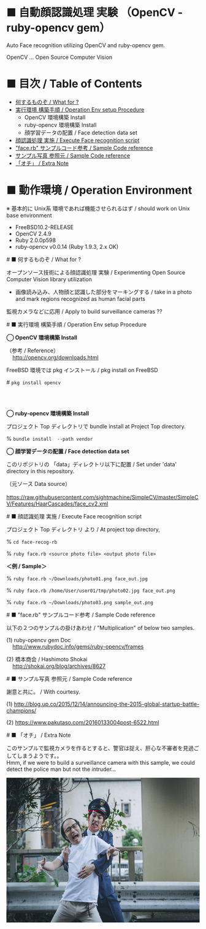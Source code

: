 # ■ 自動顔認識処理 実験 （OpenCV - ruby-opencv gem）

Auto Face recognition  utilizing OpenCV and ruby-opencv gem.

OpenCV ... Open Source Computer Vision


# ■ 目次 / Table of Contents

- [何するものぞ / What for ?](#what)
- [実行環境 構築手順 / Operation Env setup Procedure](#env_build)
  - OpenCV 環境構築 Install
  - ruby-opencv 環境構築 Install
  - 顔学習データの配置 / Face detection data  set
- [顔認識処理 実施 / Execute Face recognition script](#exec_guide)
- ["face.rb"  サンプルコード参考 / Sample Code reference](#ref_sample_code)
- [サンプル写真 参照元 / Sample Code reference](#ref_sample_photo)
- [「オチ」 / Extra Note](#extra_note)


# ■ 動作環境 / Operation Environment

※  基本的に Unix系 環境であれば機能させられるはず / should work on Unix base environment

- FreeBSD10.2-RELEASE
- OpenCV 2.4.9
- Ruby 2.0.0p598
- ruby-opencv v0.0.14 (Ruby 1.9.3, 2.x  OK)


<a name="what">
# ■ 何するものぞ / What for ?

オープンソース技術による顔認識処理 実験 / Experimenting Open Source Computer Vision library utilization

- 画像読み込み、人物顔と認識した部分をマーキングする / take in a photo and mark regions recognized as human facial parts

監視カメラなどに応用 / Apply to build surveillance cameras ??


<a name="env_build">
# ■ 実行環境 構築手順 / Operation Env setup Procedure

**◯  OpenCV 環境構築 Install**

（参考 / Reference）  
  &nbsp; &nbsp; http://opencv.org/downloads.html

FreeBSD 環境では pkg インストール / pkg install on FreeBSD

\# `pkg install opencv`

  &nbsp; &nbsp;   
    &nbsp; &nbsp; 
    
**◯  ruby-opencv 環境構築 Install**

プロジェクト Top ディレクトリで bundle install  at Project Top directory.

% `bundle install  --path vendor`
  
  
**◯  顔学習データの配置 / Face detection data  set**

このリポジトリの 「data」ディレクトリ以下に配置 / Set under 'data' directory in this repository.

（元ソース Data source）  
  &nbsp; &nbsp; https://raw.githubusercontent.com/sightmachine/SimpleCV/master/SimpleCV/Features/HaarCascades/face_cv2.xml
  
  

<a name="exec_guide">
# ■ 顔認識処理 実施 / Execute Face recognition script

プロジェクト Top ディレクトリ より / At project top directory, 

% `cd face-recog-rb`

% `ruby face.rb <source photo file> <output photo file>`

**＜例 / Sample＞**

% `ruby face.rb ~/Downloads/photo01.png face_out.jpg`

% `ruby face.rb /home/User/user01/tmp/photo02.jpg face_out.png`

% `ruby face.rb ~/Downloads/photo03.png sample_out.png`


<a name="ref_sample_code">
# ■ "face.rb"  サンプルコード参考 / Sample Code reference

以下の２つのサンプルの掛けあわせ / "Multiplication" of below two samples.

(1) ruby-opencv gem Doc  
    &nbsp; &nbsp; http://www.rubydoc.info/gems/ruby-opencv/frames

(2) 橋本商会 / Hashimoto Shokai  
  &nbsp; &nbsp; http://shokai.org/blog/archives/8627


<a name="ref_sample_photo">
# ■ サンプル写真 参照元 / Sample Code reference

謝意と共に。 / With courtesy.

(1) http://blog.up.co/2015/12/14/announcing-the-2015-global-startup-battle-champions/

(2) https://www.pakutaso.com/20160133004post-6522.html


<a name="extra_note">
# ■ 「オチ」 / Extra Note

このサンプルで監視カメラを作るとすると、警官は捉え、肝心な不審者を見過ごしてしまうようです。。  
Hmm, if we were to build a surveillance camera with this sample, we could detect the police man but not the intruder...

![Sample Photo](https://raw.githubusercontent.com/k7kstn/OpenCV-face_recognition/master/face_recog-rb/20161110face_out004.jpg)

